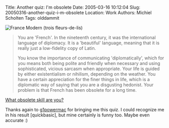 Title: Another quiz: I'm obsolete
Date: 2005-03-16 10:12:04
Slug: 20050316-another-quiz-i-m-obsolete
Location: Work
Authors: Michiel Scholten
Tags: olddammit

<p><img src="/~mbscholt/images/content/1082613096_topfleurde.gif" alt="France Modern (trois fleurs-de-lis)" /></p>

<blockquote>
<p class="quote">You are 'French'.  In the nineteenth century, it was the international language of diplomacy. It is a 'beautiful' language, meaning that it is really just a low-fidelity copy of Latin.</p>

<p class="quote">You know the importance of communicating 'diplomatically', which for you means both being polite and friendly when necessary and using sophisticated, vicious sarcasm when appropriate.  Your life is guided by either existentialism or nihilism, depending on the weather.  You have a certain appreciation for the finer things in life, which is a diplomatic way of saying that you are a disgusting hedonist.  Your problem is that French has been obsolete for a long time.</p>
</blockquote>

<p><a href="http://quizilla.com/users/deadword/quizzes/What%20obsolete%20skill%20are%20you%3F/"> What obsolete skill are you?</a></p>

<p>Thanks again to <a href="http://g1powermac.rozica.com/?postid=90">g1powermac</a> for bringing me this quiz. I could recognize me in his result [quickbasic], but mine certainly is funny too. Maybe even accurate :)</p>
